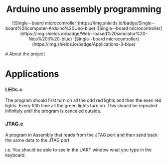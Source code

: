 <h1 align="center">Arduino uno assembly programming</h1>
<p align="center">
![Single--board microcontroller](https://img.shields.io/badge/Single--board%20computer-Arduino%20Uno-blue)  ![Single--board microcontroller](https://img.shields.io/badge/Web--based%20simulator%20-Nios%20II%20-blue)  ![Single--board microcontroller](https://img.shields.io/badge/Applications-3-blue) 
</p>
# About the project

# Applications

### LEDs.c
The program should first turn on all the odd red lights and then the even red lights. 
Every fifth time all the green lights turn on. This should be repeated 
infinitely until the program is canceled outside. 

### JTAG.c
A program in Assembly that reads from the JTAG port
and then send back the same data to the JTAG port.

i.e. You should be able to see in the UART window what
you type in the keyboard.
